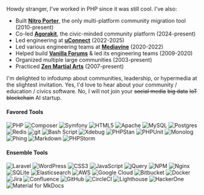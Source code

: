 Howdy stranger, I've worked in PHP since it was still cool. I've also:

* Built **[Nitro Porter](https://github.com/linc/nitro-porter)**, the only multi-platform community migration tool (2010-present)
* Co-led **[Agorakit](https://github.com/agorakit)**, the civic-minded community platform (2024-present)
* Led engineering at **[uConnect](https://www.gouconnect.com)** (2022-2025)
* Led various engineering teams at **[Mediavine](https://github.com/mediavine)** (2020-2022)
* Helped build **[Vanilla Forums](https://github.com/vanilla/vanilla/blob/884eea88f8ff0b13d65689caf08c33d2fd0b91e5/composer.json#L20)** & led its engineering teams  (2009-2020)
* Organized multiple large communities (2003-present)
* Practiced **[Zen Martial Arts](https://zenmartialarts.com)** (2007-present)

I'm delighted to infodump about communities, leadership, or hypermedia at the slightest invitation. Yes, I'd love to hear about your community / education / civics software. No, I will not join your ~~social media~~ ~~big data~~ ~~IoT~~ ~~blockchain~~  AI startup.

#### Favored Tools
![PHP](https://img.shields.io/badge/php-%23777BB4.svg?style=for-the-badge&logo=php&logoColor=white)
![Composer](https://img.shields.io/badge/composer-%23885630.svg?style=for-the-badge&logo=composer&logoColor=white)
![Symfony](https://img.shields.io/badge/symfony-%23000000.svg?style=for-the-badge&logo=symfony&logoColor=white)
![HTML5](https://img.shields.io/badge/html5-%23E34F26.svg?style=for-the-badge&logo=html5&logoColor=white)
![Apache](https://img.shields.io/badge/apache-%23D42029.svg?style=for-the-badge&logo=apache&logoColor=white)
![MySQL](https://img.shields.io/badge/mysql-4479A1.svg?style=for-the-badge&logo=mysql&logoColor=white)
![Postgres](https://img.shields.io/badge/postgres-%23316192.svg?style=for-the-badge&logo=postgresql&logoColor=white)
![Redis](https://img.shields.io/badge/redis-%23DD0031.svg?style=for-the-badge&logo=redis&logoColor=white)
![git](https://img.shields.io/badge/git-%23F05032.svg?style=for-the-badge&logo=git&logoColor=white)
![Bash Script](https://img.shields.io/badge/bash_script-%23121011.svg?style=for-the-badge&logo=gnu-bash&logoColor=white)
![Xdebug](https://img.shields.io/badge/Xdebug-green?style=for-the-badge&logo=php&logoColor=white)
![PHPStan](https://img.shields.io/badge/PHPStan-blue?style=for-the-badge&logo=php&logoColor=white)
![PHPUnit](https://img.shields.io/badge/PHPUnit-lightblue?style=for-the-badge&logo=php&logoColor=white)
![Monolog](https://img.shields.io/badge/Monolog-gray?style=for-the-badge&logo=php&logoColor=white)
![Phing](https://img.shields.io/badge/Phing-teal?style=for-the-badge&logo=php&logoColor=white)
![Markdown](https://img.shields.io/badge/markdown-%23000000.svg?style=for-the-badge&logo=markdown&logoColor=white)
![PHPStorm](https://img.shields.io/badge/phpstorm-%239C068D.svg?style=for-the-badge&logo=phpstorm&logoColor=white)

#### Ensemble Tools
![Laravel](https://img.shields.io/badge/laravel-%23FF2D20.svg?style=for-the-badge&logo=laravel&logoColor=white)
![WordPress](https://img.shields.io/badge/WordPress-%23117AC9.svg?style=for-the-badge&logo=WordPress&logoColor=white)
![CSS3](https://img.shields.io/badge/css3-%231572B6.svg?style=for-the-badge&logo=css3&logoColor=white)
![JavaScript](https://img.shields.io/badge/javascript-%23323330.svg?style=for-the-badge&logo=javascript&logoColor=%23F7DF1E)
![jQuery](https://img.shields.io/badge/jquery-%230769AD.svg?style=for-the-badge&logo=jquery&logoColor=white)
![NPM](https://img.shields.io/badge/NPM-%23CB3837.svg?style=for-the-badge&logo=npm&logoColor=white)
![Nginx](https://img.shields.io/badge/nginx-%23009639.svg?style=for-the-badge&logo=nginx&logoColor=white)
![SQLite](https://img.shields.io/badge/sqlite-%2307405e.svg?style=for-the-badge&logo=sqlite&logoColor=white)
![Elasticsearch](https://img.shields.io/badge/elasticsearch-%230377CC.svg?style=for-the-badge&logo=elasticsearch&logoColor=white)
![AWS](https://img.shields.io/badge/AWS-%23FF9900.svg?style=for-the-badge&logo=amazon-aws&logoColor=white)
![Google Cloud](https://img.shields.io/badge/googlecloud-%234285F4.svg?style=for-the-badge&logo=googlecloud&logoColor=white)
![Bitbucket](https://img.shields.io/badge/bitbucket-%230047B3.svg?style=for-the-badge&logo=bitbucket&logoColor=white)
![Docker](https://img.shields.io/badge/docker-%230db7ed.svg?style=for-the-badge&logo=docker&logoColor=white)
![Jira](https://img.shields.io/badge/jira-%230A0FFF.svg?style=for-the-badge&logo=jira&logoColor=white)
![Confluence](https://img.shields.io/badge/confluence-%23172BF4.svg?style=for-the-badge&logo=confluence&logoColor=white)
![GitHub](https://img.shields.io/badge/github-%23181717.svg?style=for-the-badge&logo=github&logoColor=white)
![CircleCI](https://img.shields.io/badge/circleci-%23343434.svg?style=for-the-badge&logo=circleci&logoColor=white)
![Lighthouse](https://img.shields.io/badge/lighthouse-%23F44B21.svg?style=for-the-badge&logo=lighthouse&logoColor=white)
![HackerOne](https://img.shields.io/badge/hackerone-%23494649.svg?style=for-the-badge&logo=hackerone&logoColor=white)
![Material for MkDocs](https://img.shields.io/badge/materialformkdocs-%23526CFE.svg?style=for-the-badge&logo=materialformkdocs&logoColor=white)

